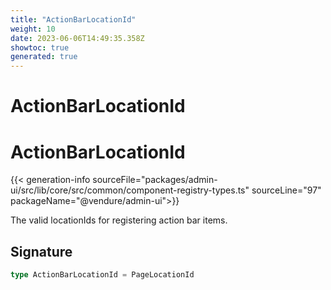 ```yaml
---
title: "ActionBarLocationId"
weight: 10
date: 2023-06-06T14:49:35.358Z
showtoc: true
generated: true
---
```

<!-- This file was generated from the Vendure source. Do not modify. Instead, re-run the "docs:build" script -->

# ActionBarLocationId
<div class="symbol">


# ActionBarLocationId

{{< generation-info sourceFile="packages/admin-ui/src/lib/core/src/common/component-registry-types.ts" sourceLine="97" packageName="@vendure/admin-ui">}}

The valid locationIds for registering action bar items.

## Signature

```TypeScript
type ActionBarLocationId = PageLocationId
```
</div>

